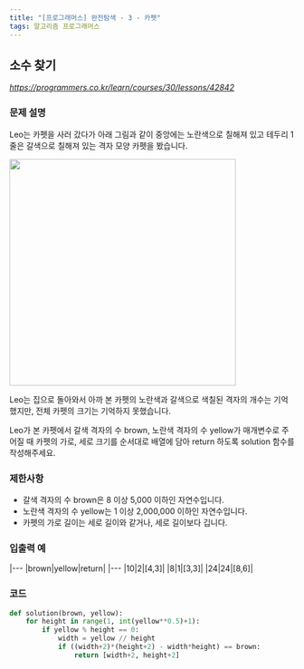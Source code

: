```yaml
---
title: "[프로그래머스] 완전탐색 - 3 - 카펫"
tags: 알고리즘 프로그래머스
---
```


## 소수 찾기

*<https://programmers.co.kr/learn/courses/30/lessons/42842>*

### 문제 설명

Leo는 카펫을 사러 갔다가 아래 그림과 같이 중앙에는 노란색으로 칠해져 있고 테두리 1줄은 갈색으로 칠해져 있는 격자 모양 카펫을 봤습니다.

<img src="https://grepp-programmers.s3.ap-northeast-2.amazonaws.com/files/production/b1ebb809-f333-4df2-bc81-02682900dc2d/carpet.png" width="400px">

Leo는 집으로 돌아와서 아까 본 카펫의 노란색과 갈색으로 색칠된 격자의 개수는 기억했지만, 전체 카펫의 크기는 기억하지 못했습니다.

Leo가 본 카펫에서 갈색 격자의 수 brown, 노란색 격자의 수 yellow가 매개변수로 주어질 때 카펫의 가로, 세로 크기를 순서대로 배열에 담아 return 하도록 solution 함수를 작성해주세요.

### 제한사항

* 갈색 격자의 수 brown은 8 이상 5,000 이하인 자연수입니다.
* 노란색 격자의 수 yellow는 1 이상 2,000,000 이하인 자연수입니다.
* 카펫의 가로 길이는 세로 길이와 같거나, 세로 길이보다 깁니다.

### 입출력 예

|---
|brown|yellow|return|
|---
|10|2|[4,3]|
|8|1|[3,3]|
|24|24|[8,6]|

### 코드

``` python
def solution(brown, yellow):    
    for height in range(1, int(yellow**0.5)+1):
        if yellow % height == 0:
            width = yellow // height
            if ((width+2)*(height+2) - width*height) == brown:
                return [width+2, height+2]
```